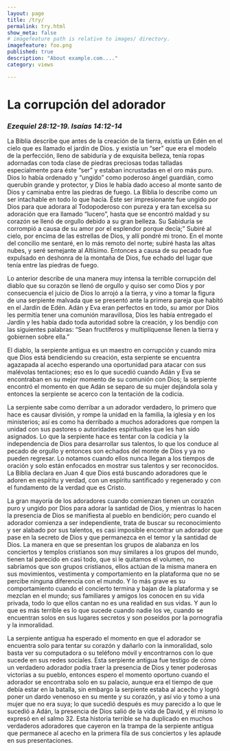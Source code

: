 ```yaml
---
layout: page
title: /try/
permalink: try.html
show_meta: false
# imagefeature path is relative to images/ directory.
imagefeature: foo.png
published: true
description: "About example.com...."
category: views

---
```


<!--
<div class="post-author text-center">                       
            <img src="{{ site.urlimg }}{{ site.owner.avatar }}" alt="{{ site.owner.name }}'s photo" itemprop="image" class="post-avatar img-circle img-responsive"/> 
<span class="social-icons" style="padding-top: 10px; padding-bottom: 1px;">
<a href="{{ site.url }}/cv" title="Curriculum Vitae" class="social-icons"><i class="iconm iconm-profile" style="vertical-align: top;"></i></a>
<a href="{{ site.url }}/about/publications/" class="social-icons" title="Publications"><i class="iconm iconm-file-pdf"></i></a>
<a href="{{ site.owner.linkedin }}" class="social-icons" title="LinkedIn profile"><i class="iconm iconm-linkedin2"></i></a>
</span>
</div>
-->

<h1>La corrupción del adorador</h1>
<h3><em>Ezequiel 28:12-19.  Isaías 14:12-14</em></h3>
<p>La Biblia describe que antes de la creación de la tierra, existía un Edén en el cielo que es llamado el jardín de Dios. y existía un “ser” que era el modelo de la perfección, lleno de sabiduría y de exquisita belleza, tenía ropas adornadas con toda clase de piedras preciosas todas talladas especialmente para éste “ser” y estaban incrustadas en el oro más puro. Dios lo había ordenado y  “ungido” como poderoso ángel guardián, como querubín grande y protector, y Dios le había dado acceso al monte santo de Dios y caminaba entre las piedras de fuego. La Biblia lo describe como un ser intachable en todo lo que hacía. Éste ser impresionante fue ungido por Dios para que adorara al Todopoderoso con pureza y era tan excelsa su adoración que era llamado “lucero”, hasta que se encontró maldad y su corazón se llenó de orgullo debido a su gran belleza. Su Sabiduría se corrompió a causa de su amor por el esplendor porque decía;” Subiré al cielo, por encima de las estrellas de Dios, y allí pondré mi trono. En el monte del concilio me sentaré, en lo más remoto del norte; subiré hasta las altas nubes, y seré semejante al Altísimo. Entonces a causa de su pecado fue expulsado en deshonra de la montaña de Dios, fue echado del lugar que tenía entre las piedras de fuego.</p> 
<p>Lo anterior describe de una manera muy intensa la terrible corrupción del diablo que su corazón se llenó de orgullo y quiso ser como Dios  y por consecuencia el juicio de Dios lo arrojó a la tierra, y vino a tomar la figura de una serpiente malvada que se presentó ante la primera pareja que habitó en el Jardín de Edén. Adán y Eva eran perfectos en todo, su amor por Dios les permitía tener una comunión maravillosa, Dios les había entregado el Jardín y les había dado toda autoridad sobre la creación, y los bendijo con las siguientes palabras: “Sean fructíferos y multiplíquense llenen la tierra y gobiernen sobre ella.”</p>
<p>El diablo, la serpiente antigua es un maestro en corrupción y cuando mira que Dios está bendiciendo su creación, esta serpiente se encuentra agazapada al acecho esperando una oportunidad para atacar con sus malévolas tentaciones; eso es lo que sucedió cuando Adán y Eva se encontraban en su mejor momento de su comunión con Dios; la serpiente encontró el momento en que Adán se separo de su mujer dejándola sola y entonces la serpiente se acerco con la tentación de la codicia.</p>
<p>La serpiente sabe como derribar a un adorador verdadero, lo primero que hace es causar división, y rompe la unidad en la familia, la iglesia y en los ministerios; así es como ha derribado a muchos adoradores que rompen la unidad con sus pastores o autoridades espirituales que les han sido asignados. Lo que la serpiente hace es tentar con la codicia y la independencia de Dios para desarrollar sus talentos, lo que los conduce al pecado de orgullo y entonces son echados del monte de Dios y ya no pueden regresar. Lo notamos cuando ellos nunca llegan a los tiempos de oración y solo están enfocados en mostrar sus talentos y ser reconocidos. La Biblia declara en Juan 4 que Dios está buscando adoradores que le adoren en espíritu y verdad, con un espíritu santificado y regenerado y con el fundamento de la verdad que es Cristo.</p> 
<p>La gran mayoría de los adoradores cuando  comienzan tienen  un corazón puro y ungido por Dios para adorar la santidad de Dios, y mientras lo hacen la presencia de Dios se manifiesta al pueblo en bendición; pero cuando el adorador comienza a ser independiente, trata de buscar su reconocimiento y ser alabado por sus talentos, es casi imposible encontrar un adorador que pase en la secreto de Dios y que permanezca en el temor y la  santidad de Dios. La manera en que se presentan los grupos de alabanza en los conciertos y templos cristianos son muy similares a los grupos del mundo, tienen tal parecido en casi todo, que si le quitamos el volumen, no sabríamos que son grupos cristianos, ellos actúan de la misma manera en sus movimientos, vestimenta y comportamiento en la plataforma que no se percibe ninguna diferencia con el mundo. Y lo más grave es su comportamiento cuando el concierto termina y bajan de la plataforma y se mezclan en el mundo; sus familiares y amigos los conocen en su vida privada, todo lo que ellos cantan no es una realidad en sus vidas. Y aun lo que es más terrible es lo que sucede cuando nadie los ve, cuando se encuentran solos en sus lugares secretos y son poseídos por la pornografía y la inmoralidad.<p> 
<p>La serpiente antigua ha esperado el momento en que el adorador se encuentra solo para tentar su corazón y  dañarlo con la inmoralidad, solo basta ver su computadora o su teléfono móvil y encontrarnos con lo que sucede en sus redes sociales. Esta serpiente antigua fue testigo de cómo un verdadero adorador podía traer la presencia de Dios y tener poderosas victorias a su pueblo, entonces espero el momento oportuno cuando el adorador se encontraba solo en su palacio, aunque era el tiempo de que debía estar en la batalla, sin embargo la serpiente estaba al acecho y logró poner un dardo venenoso en su mente y su corazón, y así vio y tomo a una mujer que no era suya; lo que sucedió después es muy parecido a lo que le sucedió a Adán, la presencia de Dios salió de la vida de David, y él mismo lo expresó en el salmo 32. Esta historia terrible se ha duplicado en muchos verdaderos adoradores que cayeron en la trampa de la serpiente antigua que permanece al acecho en la primera fila de sus conciertos y les aplaude en sus presentaciones.</p>  

